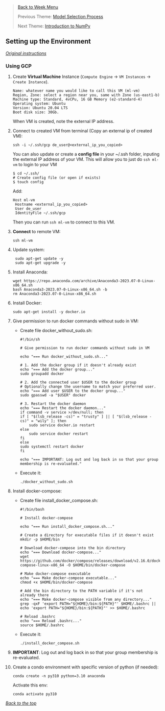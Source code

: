 >[Back to Week Menu](README.md)
>
>Previous Theme: [Model Selection Process](05_model_selection_process.md)
>
>Next Theme: [Introduction to NumPy](07_intro_numpy.md)

## Setting up the Environment
_[Original instructions](https://github.com/DataTalksClub/machine-learning-zoomcamp/blob/master/01-intro/06-environment.md)_

### Using GCP
1. Create **Virtual Machine** Instance (`Compute Engine` -> `VM Instances` -> `Create Instance`).
    ```
    Name: whatever name you would like to call this VM (ml-vm)
    Region, Zone: select a region near you, same with Zone (us-east1-b)
    Machine type: Standard, 4vCPu, 16 GB Memory (e2-standard-4)
    Operating system: Ubuntu
    Version: Ubuntu 20.04 LTS
    Boot disk size: 30Gb.
    ```
    When VM is created, note the external IP address.
2. Connect to created VM from terminal (Copy an external ip of created VM): 
    ```
    ssh -i ~/.ssh/gcp de_user@<external_ip_you_copied>
    ```
   You can also update or create a **config file** in your ~/.ssh folder, inputing the external IP address of your VM. This will allow you to just do `ssh ml-vm` to login to your VM
   ```
   $ cd ~/.ssh/
   # Create config file (or open if exists)
   $ touch config
   ```
   Add:
   ```
   Host ml-vm
    Hostname <external_ip_you_copied>
    User de_user
    IdentityFile ~/.ssh/gcp
   ```
   Then you can run `ssh ml-vm` to connect to this VM.
3. **Connect** to remote VM:
   ```
   ssh ml-vm
   ```
4. Update system:
   ```
    sudo apt-get update -y
    sudo apt-get upgrade -y
   ```
5. Install Anaconda:
    ```
    wget https://repo.anaconda.com/archive/Anaconda3-2023.07-0-Linux-x86_64.sh
    bash Anaconda3-2023.07-0-Linux-x86_64.sh -b
    rm Anaconda3-2023.07-0-Linux-x86_64.sh
    ```
6. Install Docker:
    ```
    sudo apt-get install -y docker.io
    ```
7. Give permission to run docker commands without sudo in VM:
    * Create file docker_without_sudo.sh:
        ```
        #!/bin/sh

        # Give permission to run docker commands without sudo in VM

        echo "=== Run docker_without_sudo.sh..."

        # 1. Add the docker group if it doesn't already exist
        echo "=== Add the docker group..."
        sudo groupadd docker

        # 2. Add the connected user $USER to the docker group
        # Optionally change the username to match your preferred user.
        echo "=== Add user $USER to the docker group..."
        sudo gpasswd -a "$USER" docker

        # 3. Restart the docker daemon
        echo "=== Restart the docker daemon..."
        if command -v service >/dev/null; then
        if [ "$(lsb_release -cs)" = "trusty" ] || [ "$(lsb_release -cs)" = "wily" ]; then
            sudo service docker.io restart
        else
            sudo service docker restart
        fi
        else
        sudo systemctl restart docker
        fi

        echo "=== IMPORTANT: Log out and log back in so that your group membership is re-evaluated."
        ```
    * Execute it:
        ```
        ./docker_without_sudo.sh
        ```
8. Install docker-compose:
    * Create file install_docker_compose.sh:
        ```
        #!/bin/bash

        # Install docker-compose

        echo "=== Run install_docker_compose.sh..."

        # Create a directory for executable files if it doesn't exist
        mkdir -p $HOME/bin

        # Download docker-compose into the bin directory
        echo "=== Download docker-compose..."
        wget https://github.com/docker/compose/releases/download/v2.16.0/docker-compose-linux-x86_64 -O $HOME/bin/docker-compose

        # Make docker-compose executable
        echo "=== Make docker-compose executable..."
        chmod +x $HOME/bin/docker-compose

        # Add the bin directory to the PATH variable if it's not already there
        echo "=== Make docker-compose visible from any directory..."
        grep -qxF 'export PATH="${HOME}/bin:${PATH}"' $HOME/.bashrc || echo 'export PATH="${HOME}/bin:${PATH}"' >> $HOME/.bashrc

        # Reload .bashrc
        echo "=== Reload .bashrc..."
        source $HOME/.bashrc
        ```
    * Execute it:
        ```
        ./install_docker_compose.sh
        ```
9. **IMPORTANT**: Log out and log back in so that your group membership is re-evaluated.

10. Create a condo environment with specific version of python (if needed):
    ```
    conda create -n py310 python=3.10 anaconda
    ```
    Activate this env:
    ```
    conda activate py310
    ```


_[Back to the top](#setting-up-the-environment)_